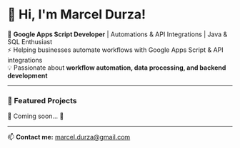 # 👋 Hi, I'm Marcel Durza!

🚀 **Google Apps Script Developer** | Automations & API Integrations | Java & SQL Enthusiast  
⚡ Helping businesses automate workflows with Google Apps Script & API integrations  
💡 Passionate about **workflow automation, data processing, and backend development**  

---

### 🌟 Featured Projects  
🔧 Coming soon... 🚀  

---

📫 **Contact me:** [marcel.durza@gmail.com](mailto:marcel.durza@gmail.com)
